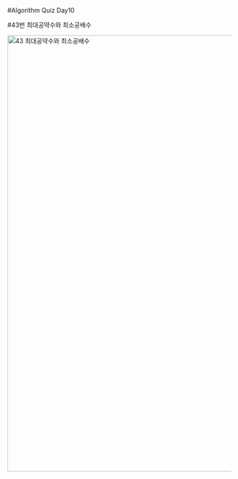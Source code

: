 #Algorithm Quiz Day10

#43번 최대공약수와 최소공배수 

<img width="982" alt="43  최대공약수와 최소공배수" src="https://user-images.githubusercontent.com/91178712/142717378-bfc5c217-0c32-4c2c-a52f-9fd71ea61278.png">
